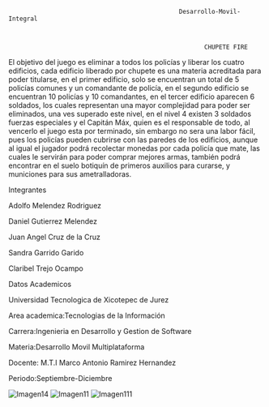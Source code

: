                                                    Desarrollo-Movil-Integral  



                                                          CHUPETE FIRE
                                              
                                              
El objetivo del juego es eliminar a todos los policías y liberar los cuatro edificios, cada edificio liberado por
chupete es una materia acreditada para poder titularse, en el primer edificio, solo se encuentran un total de 5
policías comunes y un comandante de policía, en el segundo edificio se encuentran 10 policías y 10
comandantes, en el tercer edificio aparecen 6 soldados, los cuales representan una mayor complejidad para poder
ser eliminados, una ves superado este nivel, en el nivel 4 existen 3 soldados fuerzas especiales y el Capitán Máx,
quien es el responsable de todo, al vencerlo el juego esta por terminado, sin embargo no sera una labor fácil,
pues los policías pueden cubrirse con las paredes de los edificios, aunque al igual el jugador podrá recolectar
monedas por cada policía que mate, las cuales le servirán para poder comprar mejores armas, también podrá
encontrar en el suelo botiquín de primeros auxilios para curarse, y municiones para sus ametralladoras.

Integrantes

Adolfo Melendez Rodriguez


Daniel Gutierrez Melendez


Juan Angel Cruz de la Cruz

Sandra Garrido Garido

Claribel Trejo Ocampo 

Datos Academicos


Universidad Tecnologica de Xicotepec de Jurez



Area academica:Tecnologias de la Información


Carrera:Ingenieria en Desarrollo y Gestion de Software 


Materia:Desarrollo Movil Multiplataforma


Docente: M.T.I Marco Antonio Ramirez Hernandez


Periodo:Septiembre-Diciembre 

![Imagen14](https://user-images.githubusercontent.com/79536676/197109190-6171fd91-01e3-48eb-9f04-da6437a92440.png)     ![Imagen11](https://user-images.githubusercontent.com/79536676/197107745-2e04724a-b299-4f3b-9141-b73f0875c2de.jpg)               ![Imagen111](https://user-images.githubusercontent.com/79536676/197109884-31a35da9-d2f7-4779-8ab2-b34d566c2975.png)




